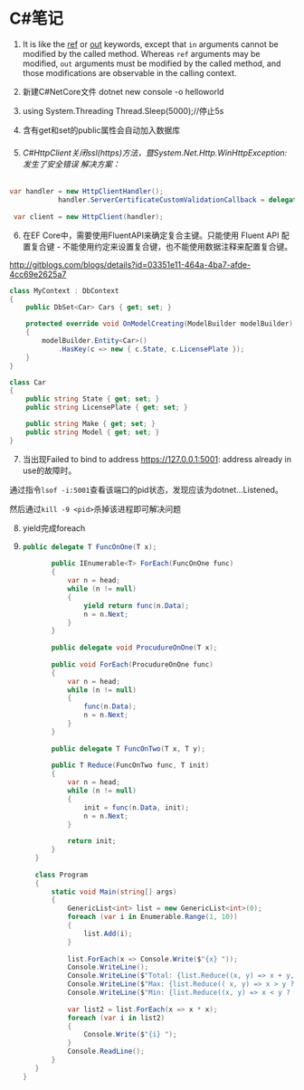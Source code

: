 # C#笔记

1. It is like the [ref](https://docs.microsoft.com/en-us/dotnet/csharp/language-reference/keywords/ref) or [out](https://docs.microsoft.com/en-us/dotnet/csharp/language-reference/keywords/out-parameter-modifier) keywords, except that `in` arguments cannot be modified by the called method. Whereas `ref` arguments may be modified, `out` arguments must be modified by the called method, and those modifications are observable in the calling context.

2. 新建C#NetCore文件
   dotnet new console -o helloworld
   
3. using System.Threading
   Thread.Sleep(5000);//停止5s
   
4. 含有get和set的public属性会自动加入数据库

5. ###### C#HttpClient关闭ssl(https)方法，暨System.Net.Http.WinHttpException: 发生了安全错误 解决方案：

```c#
var handler = new HttpClientHandler();
            handler.ServerCertificateCustomValidationCallback = delegate { return true; };
            
 var client = new HttpClient(handler);
```

6. 在EF Core中，需要使用FluentAPI来确定复合主键。只能使用 Fluent API 配置复合键 - 不能使用约定来设置复合键，也不能使用数据注释来配置复合键。

http://gitblogs.com/blogs/details?id=03351e11-464a-4ba7-afde-4cc69e2625a7

```c#
class MyContext : DbContext
{
    public DbSet<Car> Cars { get; set; }

    protected override void OnModelCreating(ModelBuilder modelBuilder)
    {
        modelBuilder.Entity<Car>()
            .HasKey(c => new { c.State, c.LicensePlate });
    }
}

class Car
{
    public string State { get; set; }
    public string LicensePlate { get; set; }

    public string Make { get; set; }
    public string Model { get; set; }
}
```

7. 当出现Failed to bind to address https://127.0.0.1:5001: address already in use的故障时。

通过指令`lsof -i:5001`查看该端口的pid状态，发现应该为dotnet...Listened。

然后通过`kill -9 <pid>`杀掉该进程即可解决问题

8. yield完成foreach

1. ```c#
   public delegate T FuncOnOne(T x);
     
          public IEnumerable<T> ForEach(FuncOnOne func)
          {
              var n = head;
              while (n != null)
              {
                  yield return func(n.Data);
                  n = n.Next;
              }
          }
     
          public delegate void ProcudureOnOne(T x);
     
          public void ForEach(ProcudureOnOne func)
          {
              var n = head;
              while (n != null)
              {
                  func(n.Data);
                  n = n.Next;
              }
          }
     
          public delegate T FuncOnTwo(T x, T y);
     
          public T Reduce(FuncOnTwo func, T init)
          {
              var n = head;
              while (n != null)
              {
                  init = func(n.Data, init);
                  n = n.Next;
              }
     
              return init;
          }
      }
     
      class Program
      {
          static void Main(string[] args)
          {
              GenericList<int> list = new GenericList<int>(0);
              foreach (var i in Enumerable.Range(1, 10))
              {
                  list.Add(i);
              }
     
              list.ForEach(x => Console.Write($"{x} "));
              Console.WriteLine();
              Console.WriteLine($"Total: {list.Reduce((x, y) => x + y, 0)}");
              Console.WriteLine($"Max: {list.Reduce(( x, y) => x > y ? x : y, int.MinValue)}");
              Console.WriteLine($"Min: {list.Reduce((x, y) => x < y ? x : y, int.MaxValue)}");
     
              var list2 = list.ForEach(x => x * x);
              foreach (var i in list2)
              {
                  Console.Write($"{i} ");
              }
              Console.ReadLine();
          }
      }
   }
   ```

   